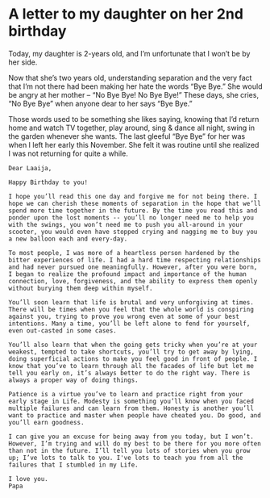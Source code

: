 # A letter to my daughter on her 2nd birthday

Today, my daughter is 2-years old, and I’m unfortunate that I won’t be by her side.

Now that she’s two years old, understanding separation and the very fact that I’m not there had been making her hate the words “Bye Bye.” She would be angry at her mother – “No Bye Bye! No Bye Bye!” These days, she cries, “No Bye Bye” when anyone dear to her says “Bye Bye.”

Those words used to be something she likes saying, knowing that I’d return home and watch TV together, play around, sing & dance all night, swing in the garden whenever she wants. The last gleeful “Bye Bye” for her was when I left her early this November. She felt it was routine until she realized I was not returning for quite a while.

```
Dear Laaija,

Happy Birthday to you!

I hope you’ll read this one day and forgive me for not being there. I hope we can cherish these moments of separation in the hope that we’ll spend more time together in the future. By the time you read this and ponder upon the lost moments -- you’ll no longer need me to help you with the swings, you won’t need me to push you all-around in your scooter, you would even have stopped crying and nagging me to buy you a new balloon each and every-day.

To most people, I was more of a heartless person hardened by the bitter experiences of life. I had a hard time respecting relationships and had never pursued one meaningfully. However, after you were born, I began to realize the profound impact and importance of the human connection, love, forgiveness, and the ability to express them openly without burying them deep within myself.

You’ll soon learn that life is brutal and very unforgiving at times. There will be times when you feel that the whole world is conspiring against you, trying to prove you wrong even at some of your best intentions. Many a time, you’ll be left alone to fend for yourself, even out-casted in some cases.

You’ll also learn that when the going gets tricky when you’re at your weakest, tempted to take shortcuts, you’ll try to get away by lying, doing superficial actions to make you feel good in front of people. I know that you’ve to learn through all the facades of life but let me tell you early on, it’s always better to do the right way. There is always a proper way of doing things.

Patience is a virtue you’ve to learn and practice right from your early stage in Life. Modesty is something you’ll know when you faced multiple failures and can learn from them. Honesty is another you’ll want to practice and master when people have cheated you. Do good, and you’ll earn goodness.

I can give you an excuse for being away from you today, but I won’t. However, I’m trying and will do my best to be there for you more often than not in the future. I’ll tell you lots of stories when you grow up; I’ve lots to talk to you. I've lots to teach you from all the failures that I stumbled in my Life.

I love you.
Papa
```